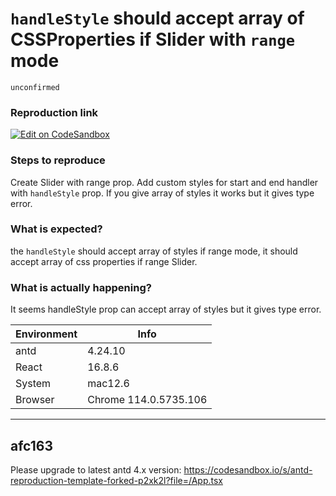 # `handleStyle` should accept array of CSSProperties if Slider with `range` mode

`unconfirmed`

### Reproduction link

[![Edit on CodeSandbox](https://codesandbox.io/static/img/play-codesandbox.svg)](https://codesandbox.io/s/antd-reproduction-template-forked-hxzncr?file=/App.tsx)

### Steps to reproduce

Create Slider with range prop. Add custom styles for start and end handler with `handleStyle` prop. If you give array of styles it works but it gives type error.

### What is expected?

the `handleStyle` should accept array of styles if range mode, it should accept array of css properties if range Slider.

### What is actually happening?

It seems handleStyle prop can accept array of styles but it gives type error.

| Environment | Info                  |
| ----------- | --------------------- |
| antd        | 4.24.10               |
| React       | 16.8.6                |
| System      | mac12.6               |
| Browser     | Chrome 114.0.5735.106 |

---

<!-- generated by ant-design-issue-helper. DO NOT REMOVE -->

## afc163

Please upgrade to latest antd 4.x version: https://codesandbox.io/s/antd-reproduction-template-forked-p2xk2l?file=/App.tsx
